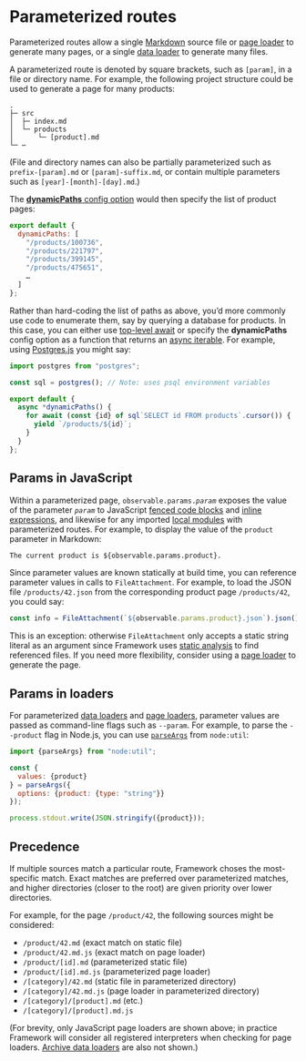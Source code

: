 # Parameterized routes <a href="https://github.com/observablehq/framework/pull/1523" class="observablehq-version-badge" data-version="prerelease" title="Added in #1523"></a>

Parameterized routes allow a single [Markdown](./markdown) source file or [page loader](./page-loaders) to generate many pages, or a single [data loader](./data-loaders) to generate many files.

A parameterized route is denoted by square brackets, such as `[param]`, in a file or directory name. For example, the following project structure could be used to generate a page for many products:

```
.
├─ src
│  ├─ index.md
│  └─ products
│      └─ [product].md
└─ ⋯
```

(File and directory names can also be partially parameterized such as `prefix-[param].md` or `[param]-suffix.md`, or contain multiple parameters such as `[year]-[month]-[day].md`.)

The [**dynamicPaths** config option](./config#dynamicPaths) would then specify the list of product pages:

```js run=false
export default {
  dynamicPaths: [
    "/products/100736",
    "/products/221797",
    "/products/399145",
    "/products/475651",
    …
  ]
};
```

Rather than hard-coding the list of paths as above, you’d more commonly use code to enumerate them, say by querying a database for products. In this case, you can either use [top-level await](https://v8.dev/features/top-level-await) or specify the **dynamicPaths** config option as a function that returns an [async iterable](https://developer.mozilla.org/en-US/docs/Web/JavaScript/Reference/Iteration_protocols#the_async_iterator_and_async_iterable_protocols). For example, using [Postgres.js](https://github.com/porsager/postgres/blob/master/README.md#usage) you might say:

```js run=false
import postgres from "postgres";

const sql = postgres(); // Note: uses psql environment variables

export default {
  async *dynamicPaths() {
    for await (const {id} of sql`SELECT id FROM products`.cursor()) {
      yield `/products/${id}`;
    }
  }
};
```

## Params in JavaScript

Within a parameterized page, <code>observable.params.<i>param</i></code> exposes the value of the parameter <code><i>param</i></code> to JavaScript [fenced code blocks](./javascript#fenced-code-blocks) and [inline expressions](./javascript#inline-expressions), and likewise for any imported [local modules](./imports#local-imports) with parameterized routes. For example, to display the value of the `product` parameter in Markdown:

```md run=false
The current product is ${observable.params.product}.
```

Since parameter values are known statically at build time, you can reference parameter values in calls to `FileAttachment`. For example, to load the JSON file `/products/42.json` from the corresponding product page `/products/42`, you could say:

```js run=false
const info = FileAttachment(`${observable.params.product}.json`).json();
```

This is an exception: otherwise `FileAttachment` only accepts a static string literal as an argument since Framework uses [static analysis](./files#static-analysis) to find referenced files. If you need more flexibility, consider using a [page loader](./page-loaders) to generate the page.

## Params in loaders

For parameterized [data loaders](./data-loaders) and [page loaders](./page-loaders), parameter values are passed as command-line flags such as `--param`. For example, to parse the `--product` flag in Node.js, you can use [`parseArgs`](https://nodejs.org/api/util.html#utilparseargsconfig) from `node:util`:

```js run=false
import {parseArgs} from "node:util";

const {
  values: {product}
} = parseArgs({
  options: {product: {type: "string"}}
});

process.stdout.write(JSON.stringify({product}));
```

## Precedence

If multiple sources match a particular route, Framework choses the most-specific match. Exact matches are preferred over parameterized matches, and higher directories (closer to the root) are given priority over lower directories.

For example, for the page `/product/42`, the following sources might be considered:

* `/product/42.md` (exact match on static file)
* `/product/42.md.js` (exact match on page loader)
* `/product/[id].md` (parameterized static file)
* `/product/[id].md.js` (parameterized page loader)
* `/[category]/42.md` (static file in parameterized directory)
* `/[category]/42.md.js` (page loader in parameterized directory)
* `/[category]/[product].md` (etc.)
* `/[category]/[product].md.js`

(For brevity, only JavaScript page loaders are shown above; in practice Framework will consider all registered interpreters when checking for page loaders. [Archive data loaders](./data-loaders#archives) are also not shown.)
